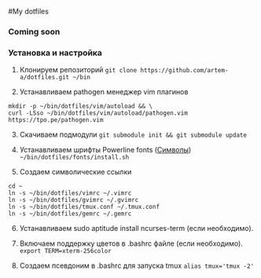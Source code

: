 #My dotfiles

### Coming soon

### Установка и настройка

1. Клонируем репозиторий
    `git clone https://github.com/artem-a/dotfiles.git ~/bin`

2. Устанавливаем pathogen менеджер vim плагинов
```
mkdir -p ~/bin/dotfiles/vim/autoload && \
curl -LSso ~/bin/dotfiles/vim/autoload/pathogen.vim https://tpo.pe/pathogen.vim
```

3. Скачиваем подмодули
    `git submodule init && git submodule update`

4. Устанавливаем шрифты Powerline fonts ([Символы](https://powerline.readthedocs.org/en/master/installation.html#patched-fonts))
    `~/bin/dotfiles/fonts/install.sh`

5. Создаем символические ссылки
```
cd ~
ln -s ~/bin/dotfiles/vimrc ~/.vimrc
ln -s ~/bin/dotfiles/gvimrc ~/.gvimrc
ln -s ~/bin/dotfiles/tmux.conf ~/.tmux.conf
ln -s ~/bin/dotfiles/gemrc ~/.gemrc
```

6. Устанавливаем sudo aptitude install ncurses-term (если необходимо).

7. Включаем поддержку цветов в .bashrc файле (если необходимо).
    `export TERM=xterm-256color`

8. Создаем псевдоним в .bashrc для запуска tmux
    `alias tmux='tmux -2'`


